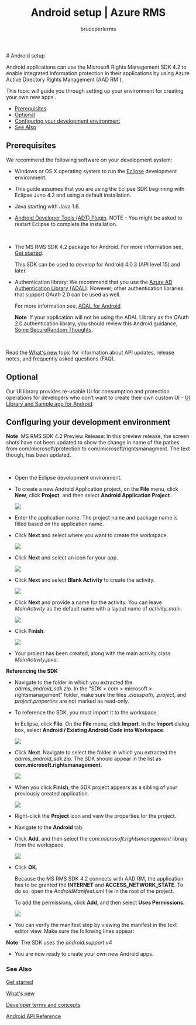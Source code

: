 ﻿---
# required metadata

title: Android setup | Azure RMS
description: Android applications can use the Microsoft Rights Management SDK 4.2 to enable integrated information protection in their applications.
keywords:
author: bruceperlerms
manager: mbaldwin
ms.date: 04/28/2016
ms.topic: article
ms.prod: azure
ms.service: rights-management
ms.technology: techgroup-identity
ms.assetid: 9728c135-0e7f-4f5c-95ba-1db79e418080

# optional metadata

#ROBOTS:
audience: developer
#ms.devlang:
ms.reviewer: shubhamp
ms.suite: ems
#ms.tgt_pltfrm:
#ms.custom:

---

﻿# Android setup

Android applications can use the Microsoft Rights Management SDK 4.2 to enable integrated information protection in their applications by using Azure Active Directory Rights Management (AAD RM ).

This topic will guide you through setting up your environment for creating your own new apps .

-   [Prerequisites](#prerequisites)
-   [Optional](#optional)
-   [Configuring your development environment](#configuring_your_development_environment_)
-   [See Also](#see_also)

## Prerequisites

We recommend the following software on your development system:

-   Windows or OS X operating system to run the [Eclipse](http://www.oracle.com/technetwork/java/javase/downloads/jre7-downloads-1880261.html) development environment.
-   This guide assumes that you are using the Eclipse SDK beginning with Eclipse Juno 4.2 and using a default installation.
-   Java starting with Java 1.6.
-   [Android Developer Tools (ADT) Plugin](http://developer.android.com/sdk/installing/index.html). NOTE - You might be asked to restart Eclipse to complete the installation.

     

-   The MS RMS SDK 4.2 package for Android. For more information see, [Get started](get-started.md).

    This SDK can be used to develop for Android 4.0.3 (API level 15) and later.

-   Authentication library: We recommend that you use the [Azure AD Authentication Library (ADAL)](https://msdn.microsoft.com/en-us/library/jj573266.aspx). However, other authentication libraries that support OAuth 2.0 can be used as well.

    For more information see, [ADAL for Android](https://github.com/MSOpenTech/azure-activedirectory-library-for-android)

    **Note**  If your application will not be using the ADAL Library as the OAuth 2.0 authentication library, you should review this Android guidance, [Some SecureRandom Thoughts](http://android-developers.blogspot.com/2013/08/some-securerandom-thoughts.html).

     

Read the [What's new](release_notes.md) topic for information about API updates, release notes, and frequently asked questions (FAQ).

## Optional

Our UI library provides re-usable UI for consumption and protection operations for developers who don’t want to create their own custom UI - [UI Library and Sample app for Android](https://github.com/AzureAD/rms-sdk-ui-for-android).

## Configuring your development environment

**Note**  MS RMS SDK 4.2 Preview Release: In this preview release, the screen shots have not been updated to show the change in name of the pathes from com/microsoft/protection to com/microsoft/rightsmanagment. The text though, has been updated.

 
-   Open the Eclipse development environment.
-   To create a new Android Application project, on the **File** menu, click **New**, click **Project**, and then select **Android Application Project**.

    ![](../media/Android-setup-01c.png)

-   Enter the application name. The project name and package name is filled based on the application name.
-   Click **Next** and select where you want to create the workspace.

    ![](../media/Android-setup-02a.jpg)

-   Click **Next** and select an icon for your app.

    ![](../media/Android-setup-03.png)

-   Click **Next** and select **Blank Activity** to create the activity.

    ![](../media/Android-setup-04.png)

-   Click **Next** and provide a name for the activity. You can leave *MainActivity* as the default name with a layout name of *activity\_main*.

    ![](../media/Android-setup-05a.jpg)

-   Click **Finish**.

    ![](../media/Android-setup-06.jpg)

-   Your project has been created, along with the main activity class *MainActivity.java*.

**Referencing the SDK**

-   Navigate to the folder in which you extracted the *adrms\_android\_sdk.zip*. In the "SDK > com > microsoft > rightsmanagement" folder, make sure the files *.classpath*, *.project*, and *project.properties* are not marked as read-only.
-   To reference the SDK, you must import it to the workspace.

    In Eclipse, click **File**. On the **File** menu, click **Import**. In the **Import** dialog box, select **Android / Existing Android Code into Workspace**.

    ![](../media/Android-setup-07.png)

-   Click **Next**. Navigate to select the folder in which you extracted the *adrms\_android\_sdk.zip*. The SDK should appear in the list as **com.microsoft.rightsmanagement**.

    ![](../media/Android-setup-08c.jpg)

-   When you click **Finish**, the SDK project appears as a sibling of your previously created application.

    ![](../media/Android-setup-09.jpg)

-   Right-click the **Project** icon and view the properties for the project.
-   Navigate to the **Android** tab.
-   Click **Add**, and then select the *com.microsoft.rightsmanagement* library from the workspace.

    ![](../media/Android-setup-10b.jpg)

-   Click **OK**.

    Because the MS RMS SDK 4.2 connects with AAD RM, the application has to be granted the **INTERNET** and **ACCESS\_NETWORK\_STATE**. To do so, open the *AndroidManifest.xml* file in the root of the project.

    To add the permissions, click **Add**, and then select **Uses Permissions**.

    ![](../media/Android-setup-11d.jpg)

-   You can verify the manifest step by viewing the manifest in the text editor view. Make sure the following lines appear:


    <uses-sdk
         android:minSdkVersion="15"
         android:targetSdkVersion="19"/>
    <uses-permission android:name="android.permission.INTERNET"/>
    <uses-permission android:name="android.permission.ACCESS_NETWORK_STATE"/>
    <uses-permission/>


**Note**  The SDK uses the *android.support.v4*

-   You are now ready to create your own new Android apps.

### See Also

[Get started](get-started.md)

[What's new](release_notes.md)

[Developer terms and concepts](core_concepts.md)

[Android API Reference](xref:com.microsoft.rightsmanagement)

 

 
